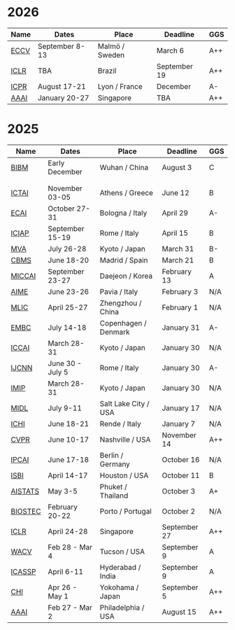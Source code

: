 # 2026
| Name | Dates | Place | Deadline | GGS |
| ---- | ----- | ----- | -------- | --- |
| [ECCV](https://eccv.ecva.net/Conferences/2026) | September 8-13 | Malmö / Sweden | March 6 | A++ |
| [ICLR](https://iclr.cc/Conferences/2026) | TBA | Brazil | September 19 | A++ |
| [ICPR](https://icpr2026orgteam.github.io/ICPR2026website/index.html) | August 17-21 | Lyon / France | December | A- |
| [AAAI](https://aaai.org/conference/aaai/aaai-26/) | January 20-27 | Singapore | TBA | A++ |

# 2025
| Name | Dates | Place | Deadline | GGS |
| ---- | ----- | ----- | -------- | --- |
| [BIBM](https://biod.whu.edu.cn/bibm2025/) | Early December | Wuhan / China | August 3 | C |
|  |  |  |  |  |
|  |  |  |  |  |
| [ICTAI]() | November 03-05 | Athens / Greece | June 12 | B |
| [ECAI](https://ecai2025.org/) | October 27-31 | Bologna / Italy | April 29 | A- |
| [ICIAP](https://sites.google.com/view/iciap25/home) | September 15-19 | Rome / Italy | April 15 | B |  
| [MVA](https://mva-org.jp/mva2025/index) | July 26-28 | Kyoto / Japan | March 31 | B- |
| [CBMS](https://2025.cbms-conference.org/) | June 18-20 | Madrid / Spain | March 21 | B |
| [MICCAI](https://conferences.miccai.org/2025/en/default.asp) | September 23-27 | Daejeon / Korea | February 13 | A | 
| [AIME](https://aime25.aimedicine.info/) | June 23-26 | Pavia / Italy | February 3 | N/A |
| [MLIC](https://www.icmlic.org/) | April 25-27 | Zhengzhou / China | February 1 | N/A |
| [EMBC](https://embc.embs.org/2025/) | July 14-18 | Copenhagen / Denmark | January 31 | A- |
| [ICCAI](https://www.iccai.net/index.html) | March 28-31 | Kyoto / Japan | January 30 | N/A |
| [IJCNN](https://2025.ijcnn.org/) | June 30 - July 5 | Rome / Italy | January 30 | A- |
| [IMIP](https://www.imip.org/index.html) | March 28-31 | Kyoto / Japan | January 30 | N/A |
| [MIDL](https://2025.midl.io/) | July 9-11 | Salt Lake City / USA | January 17 | N/A |
| [ICHI](https://events.dimes.unical.it/ichi2025/) | June 18-21 | Rende / Italy | January 7 | N/A |
| [CVPR](https://cvpr.thecvf.com/Conferences/2025) | June 10-17 | Nashville / USA | November 14 | A++ |
| [IPCAI](https://sites.google.com/view/ipcai2025/home) | June 17-18 | Berlin / Germany | October 16 | N/A | 
| [ISBI](https://biomedicalimaging.org/2025/) | April 14-17 | Houston / USA | October 11 | B |
| [AISTATS](https://aistats.org/aistats2025/index.html) | May 3-5 | Phuket / Thailand | October 3 | A+ |
| [BIOSTEC](https://bioimaging.scitevents.org/Home.aspx) | February 20-22 | Porto / Portugal | October 2 | N/A |
| [ICLR](https://iclr.cc/Conferences/2025) | April 24-28 | Singapore | September 27 | A++ |
| [WACV](https://wacv2025.thecvf.com/) | Feb 28 - Mar 4 | Tucson / USA | September 9 | A |
| [ICASSP](https://2025.ieeeicassp.org/) | April 6-11 | Hyderabad / India | September 9 | A |
| [CHI](https://chi2025.acm.org/) | Apr 26 - May 1 | Yokohama / Japan | September 5 | A++ |
| [AAAI](https://aaai.org/conference/aaai/aaai-25/) | Feb 27 - Mar 2 | Philadelphia / USA | August 15 | A++ |
